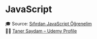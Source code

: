# JavaScript

🎓 Source: [Sıfırdan JavaScript Öğrenelim](https://www.udemy.com/course/sifirdan-javascript-ogrenelim/) <br>
👨‍🏫 [Taner Saydam – Udemy Profile](https://www.udemy.com/user/taner-saydam/)
